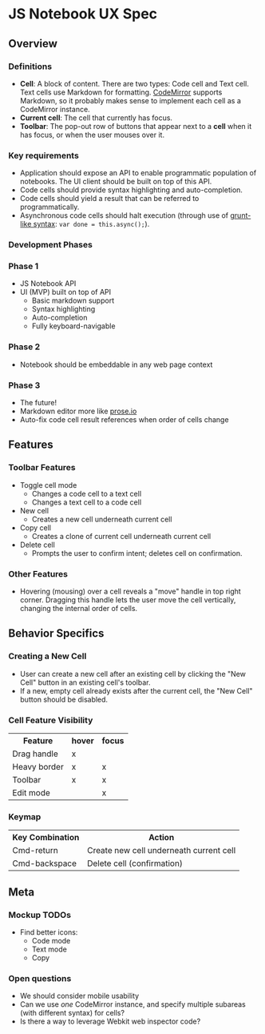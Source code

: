 JS Notebook UX Spec
===================

## Overview

### Definitions
- **Cell**: A block of content. There are two types: Code cell and Text cell. Text cells use Markdown for formatting. [CodeMirror](http://codemirror.net/) supports Markdown, so it probably makes sense to implement each cell as a CodeMirror instance.
- **Current cell**: The cell that currently has focus.
- **Toolbar**: The pop-out row of buttons that appear next to a **cell** when it has focus, or when the user mouses over it.

### Key requirements
- Application should expose an API to enable programmatic population of notebooks. The UI client should be built on top of this API.
- Code cells should provide syntax highlighting and auto-completion.
- Code cells should yield a result that can be referred to programmatically.
- Asynchronous code cells should halt execution (through use of [grunt-like syntax](http://gruntjs.com/creating-tasks#custom-tasks): `var done = this.async();`).

### Development Phases

### Phase 1
- JS Notebook API
- UI (MVP) built on top of API
  - Basic markdown support
  - Syntax highlighting
  - Auto-completion
  - Fully keyboard-navigable

### Phase 2
- Notebook should be embeddable in any web page context

### Phase 3
- The future!
- Markdown editor more like [prose.io](http://prose.io/)
- Auto-fix code cell result references when order of cells change

## Features

### Toolbar Features
- Toggle cell mode
  - Changes a code cell to a text cell
  - Changes a text cell to a code cell
- New cell
  - Creates a new cell underneath current cell
- Copy cell
  - Creates a clone of current cell underneath current cell
- Delete cell
  - Prompts the user to confirm intent; deletes cell on confirmation.

### Other Features
- Hovering (mousing) over a cell reveals a "move" handle in top right corner. Dragging this handle lets the user move the cell vertically, changing the internal order of cells.

## Behavior Specifics

### Creating a New Cell

- User can create a new cell after an existing cell by clicking the "New Cell" button in an existing cell's toolbar.
- If a new, empty cell already exists after the current cell, the "New Cell" button should be disabled.

### Cell Feature Visibility
<table>
  <tr><th>Feature</th><th>hover</th><th>focus</th></tr>
  <tr><td>Drag handle</td><td>x</td><td></td></tr>
  <tr><td>Heavy border</td><td>x</td><td>x</td></tr>
  <tr><td>Toolbar</td><td>x</td><td>x</td></tr>
  <tr><td>Edit mode</td><td></td><td>x</td></tr>
</table>

### Keymap
<table>
  <tr><th>Key Combination</th><th>Action</th></tr>
  <tr><td>Cmd-return</td><td>Create new cell underneath current cell</td></tr>
  <tr><td>Cmd-backspace</td><td>Delete cell (confirmation)</td></tr>
</table>

## Meta

### Mockup TODOs

- Find better icons:
  - Code mode
  - Text mode
  - Copy

### Open questions

- We should consider mobile usability
- Can we use _one_ CodeMirror instance, and specify multiple subareas (with different syntax) for cells?
- Is there a way to leverage Webkit web inspector code?

##

